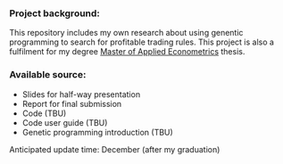 ### Project background: 

This repository includes my own research about using genentic programming to search for profitable trading rules. 
This project is also a fulfilment for my degree [Master of Applied Econometrics](https://handbook.unimelb.edu.au/2018/courses/mc-appecon) thesis. 

### Available source:

* Slides for half-way presentation
* Report for final submission
* Code (TBU)
* Code user guide (TBU)
* Genetic programming introduction (TBU)


Anticipated update time: December (after my graduation)
